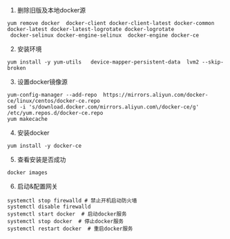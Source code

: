 1. 删除旧版及本地docker源
```
yum remove docker  docker-client docker-client-latest docker-common docker-latest docker-latest-logrotate docker-logrotate       
 docker-selinux docker-engine-selinux  docker-engine docker-ce
```
2. 安装环境
```
yum install -y yum-utils   device-mapper-persistent-data  lvm2 --skip-broken
```
3. 设置docker镜像源
```
yum-config-manager --add-repo  https://mirrors.aliyun.com/docker-ce/linux/centos/docker-ce.repo
sed -i 's/download.docker.com/mirrors.aliyun.com\/docker-ce/g' /etc/yum.repos.d/docker-ce.repo
yum makecache
```
4. 安装docker
```
yum install -y docker-ce
```
5. 查看安装是否成功
```
docker images
```
6. 启动&配置网关
```
systemctl stop firewalld # 禁止开机启动防火墙
systemctl disable firewalld
systemctl start docker  # 启动docker服务
systemctl stop docker  # 停止docker服务
systemctl restart docker  # 重启docker服务
```